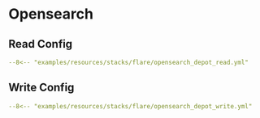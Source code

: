 # Opensearch

## Read Config

```yaml title="opensearch_depot_read.yml"
--8<-- "examples/resources/stacks/flare/opensearch_depot_read.yml"
```

## Write Config

```yaml title="opensearch_depot_write.yml"
--8<-- "examples/resources/stacks/flare/opensearch_depot_write.yml"
```